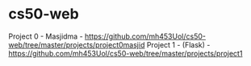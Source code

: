 # cs50-web

Project 0 - Masjidma - https://github.com/mh453Uol/cs50-web/tree/master/projects/project0masjid
Project 1 - (Flask) - https://github.com/mh453Uol/cs50-web/tree/master/projects/project1

